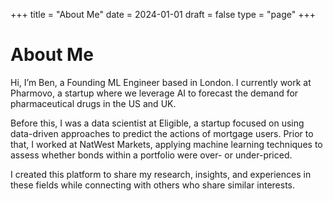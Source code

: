 +++
title = "About Me"
date = 2024-01-01
draft = false
type = "page"
+++































# About Me


Hi, I’m Ben, a Founding ML Engineer based in London. I currently work at Pharmovo, a startup where we leverage AI to forecast the demand for pharmaceutical drugs in the US and UK.

Before this, I was a data scientist at Eligible, a startup focused on using data-driven approaches to predict the actions of mortgage users. Prior to that, I worked at NatWest Markets, applying machine learning techniques to assess whether bonds within a portfolio were over- or under-priced.

I created this platform to share my research, insights, and experiences in these fields while connecting with others who share similar interests.
